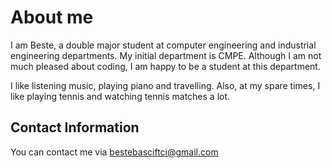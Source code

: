 # About me #

I am Beste, a double major student at computer engineering and industrial engineering departments. My initial department is CMPE. Although I am not much pleased about coding, I am happy to be a student at this department.

I like listening music, playing piano and travelling. Also, at my spare times, I like playing tennis and watching tennis matches a lot.

## Contact Information ##

You can contact me via bestebasciftci@gmail.com